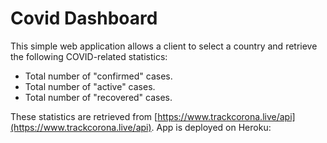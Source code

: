 # Covid Dashboard

This simple web application allows a client to select a country and retrieve the following COVID-related statistics:

* Total number of "confirmed" cases.
* Total number of "active" cases.
* Total number of "recovered" cases.

These statistics are retrieved from [https://www.trackcorona.live/api](https://www.trackcorona.live/api). 
App is deployed on Heroku: 